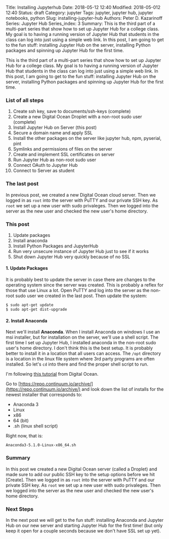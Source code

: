 Title: Installing Jupyterhub
Date: 2018-05-12 12:40
Modified: 2018-05-012 12:40
Status: draft
Category: jupyter
Tags: jupyter, jupyter hub, jupyter notebooks, python
Slug: installing-jupyter-hub
Authors: Peter D. Kazarinoff
Series: Jupyter Hub
Series_index: 3
Summary: This is the third part of a multi-part series that show how to set up Jupyter Hub for a college class. My goal is to having a running version of Jupyter Hub that students in the class can log into just using a simple web link. In this post, I am going to get to the fun stuff: installing Jupyter Hub on the server, installing Python packages and spinning up Jupyter Hub for the first time.

This is the third part of a multi-part series that show how to set up Jupyter Hub for a college class. My goal is to having a running version of Jupyter Hub that students in the class can log into just using a simple web link. In this post, I am going to get to the fun stuff: installing Jupyter Hub on the server, installing Python packages and spinning up Jupyter Hub for the first time.


### List of all steps

1. Create ssh key, save to documents/ssh-keys (complete)
2. Create a new Digital Ocean Droplet with a non-root sudo user (complete)
3. Install Jupyter Hub on Server (this post)
4. Secure a domain name and apply SSL
5. Install the other packages on the server like jupyter hub, npm, pyserial, pint
6. Symlinks and permissions of files on the server
7. Create and implement SSL certificates on server
8. Run Jupyter Hub as non-root sudo user
9. Connect OAuth to Jupyter Hub
10. Connect to Server as student

### The last post

In previous post, we created a new Digital Ocean cloud server. Then we logged in as ```root``` into the server with PuTTY and our private SSH key. As ```root``` we set up a new user with sudo privaleges. Then we logged into the server as the new user and checked the new user's home directory. 


### This post

1. Update packages
2. Install anaconda
3. Install Python Packages and JupyterHub 
4. Run very unsecure instance of Jupyter Hub just to see if it works
5. Shut down Jupyter Hub very quickly because of no SSL



#### 1. Update Packages

It is probably best to update the server in case there are changes to the operating system since the server was created. This is probably a reflex for those that use Linux a lot. Open PuTTY and log into the server as the non-root sudo user we created in the last post. Then update the system:

```
$ sudo apt-get update
$ sudo apt-get dist-upgrade
```


#### 2. Install Anaconda

Next we'll install **Anaconda**. When I install Anaconda on windows I use an msi installer, but for installation on the server, we'll use a shell script. The first time I set up Jupyter Hub, I installed anaconda in the non-root sudo user's home directory. I don't think this is the best setup. It is probably better to install it in a location that all users can access. The ```/opt``` directory is a location in the linux file system where 3rd party programs are often installed. So let's ```cd``` into there and find the proper shell script to run. 

I'm following [this tutorial](https://www.digitalocean.com/community/tutorials/how-to-install-the-anaconda-python-distribution-on-ubuntu-16-04) from Digital Ocean.

Go to [https://repo.continuum.io/archive/](https://repo.continuum.io/archive/) and look down the list of installs for the newest installer that corresponds to:

 * Anaconda 3
 * Linux
 * x86
 * 64 (bit)
 * .sh (linux shell script)

Right now, that is:

```
Anaconda3-5.1.0-Linux-x86_64.sh
```
 
### Summary

In this post we created a new Digital Ocean server (called a Droplet) and made sure to add our public SSH key to the setup options before we hit [Create]. Then we logged in as ```root``` into the server with PuTTY and our private SSH key. As ```root``` we set up a new user with sudo privaleges. Then we logged into the server as the new user and checked the new user's home directory.

### Next Steps

In the next post we will get to the fun stuff: installing Anaconda and Jupyter Hub on our new server and starting Jupyter Hub for the first time! (but only keep it open for a couple seconds because we don't have SSL set up yet).

